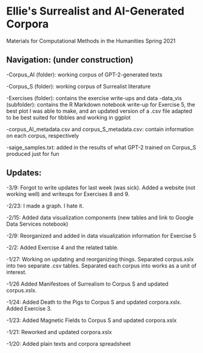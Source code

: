 # Ellie's Surrealist and AI-Generated Corpora

Materials for Computational Methods in the Humanities Spring 2021



## Navigation: (under construction)

-Corpus_AI (folder): working corpus of GPT-2-generated texts

-Corpus_S (folder): working corpus of Surrealist literature

-Exercises (folder): contains the exercise write-ups and data
	-data_vis (subfolder): contains the R Markdown notebook write-up for Exercise 5, the best plot I was able to make, and an updated version of a .csv file adapted to be best suited for tibbles and working in ggplot

-corpus_AI_metadata.csv and corpus_S_metadata.csv: contain information on each corpus, respectively

-saige_samples.txt: added in the results of what GPT-2 trained on Corpus_S produced just for fun


## Updates:

-3/9: Forgot to write updates for last week (was sick). Added a website (not working well) and writeups for Exercises 8 and 9.

-2/23: I made a graph. I hate it. 

-2/15: Added data visualization components (new tables and link to Google Data Services notebook)

-2/9: Reorganized and added in data visualization information for Exercise 5

-2/2: Added Exercise 4 and the related table.

-1/27: Working on updating and reorganizing things. Separated corpus.xslx into two separate .csv tables. Separated each corpus into works as a unit of interest.

-1/26 Added Manifestoes of Surrealism to Corpus S and updated corpus.xslx.

-1/24: Added Death to the Pigs to Corpus S and updated corpora.xslx. Added Exercise 3.

-1/23: Added Magnetic Fields to Corpus S and updated corpora.xslx

-1/21: Reworked and updated corpora.xslx

-1/20: Added plain texts and corpora spreadsheet
